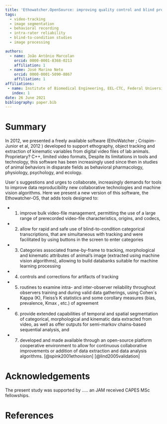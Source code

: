 ```yaml
---
title: 'Ethowatcher.OpenSource: improving quality control and blind procedures during categorical and morphologic/kinematic extraction of behavioral data in laboratory animals.'
tags:
  - video-tracking
  - image segmentation
  - behavioral recording
  - intra-rater reliability
  - blind-to-condition studies
  - image processing

authors:
  - name: João Antônio Marcolan
    orcid: 0000-0001-8368-0213
    affiliation: 1
  - name: José Marino Neto
    orcid: 0000-0001-5090-8867
    affiliation: 1
affiliations:
 - name: Institute of Biomedical Engineering, EEL-CTC, Federal University of Santa Catarina, 88040-900 Florianópolis SC, Brazil 
   index: 1
date: 26 June 2021
bibliography: paper.bib
---
```


# Summary

In 2012, we presented a freely available software (EthoWatcher ; Crispim-Junior et al, 2012 ) developed to support ethography, object tracking and extraction of kinematic variables from digital video files of lab animals. Proprietary? C++, limited video formats, Despite its limitations in tools and technology, this software has been increasingly used since then in studies of animal behaviors in disparate fields as behavioral pharmacology, physiology, psychology, and ecology.
 
User´s suggestions and urges to collaborate, increasingly demands for tools to improve data reproducibility new collaborative technologies and machine vision algorithms. Here we present a new version of this software, the Ethowatcher-OS, that adds tools designed to:

- 1) improve bulk video-file management, permitting the use of a large range of prerecorded video-file characteristics, origins, and codecs, 
- 2)	allow for rapid and safe use of blind-to-condition categorical transcriptions, that are simultaneous with tracking and were facilitated by using buttons in the screen to enter categories
- 3)	Categories associated frame-by-frame to tracking, morphological and kinematic attributes of animal’s image (extracted using machine vision algorithms), allowing to build databanks suitable for machine learning processing
- 4)	controls and corrections for artifacts of tracking 
- 5)	routines to examine intra- and inter-observer reliability throughout observers training and during valid data gatherings, using Cohen´s Kappa (K), Fleiss’s K statistics and some corollary measures (bias, prevalence, Kmax , etc.) of agreement  
- 6)	provide extended capabilities of temporal and spatial segmentation of categorical, morphological and kinematic data extracted from video, as well as offer outputs for semi-markov chains-based sequential analysis, and
- 7)	developed and made available through an open-source platform cooperative environment to allow for continuous collaborative improvements or addition of data extraction and data analysis algorithms. [@spink2001ethovision] [@lind2005validation]  



# Acknowledgements


The present study was supported by ..... an JAM received CAPES MSc fellowships. 



# References
